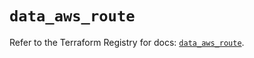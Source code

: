 # `data_aws_route`

Refer to the Terraform Registry for docs: [`data_aws_route`](https://registry.terraform.io/providers/hashicorp/aws/4.67.0/docs/data-sources/route).
